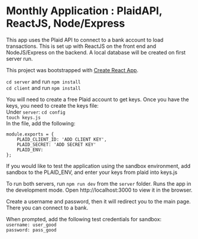 # Monthly Application : PlaidAPI, ReactJS, Node/Express

This app uses the Plaid API to connect to a bank account to load transactions.  This is set up with ReactJS on the front end and NodeJS/Express on the backend. A local database will be created on first server run.<br/>

This project was bootstrapped with [Create React App](https://github.com/facebook/create-react-app).

```cd server``` and run ```npm install``` <br/>
```cd client``` and run ```npm install``` <br/>

You will need to create a free Plaid account to get keys.  Once you have the keys, you need to create the keys file: <br/>
Under ```server```: ```cd config```<br/>
```touch keys.js```<br/>
In the file, add the following:
```
module.exports = {
    PLAID_CLIENT_ID: 'ADD CLIENT KEY',
    PLAID_SECRET: 'ADD SECRET KEY'
    PLAID_ENV:
};
```

If you would like to test the application using the sandbox environment, add sandbox to the PLAID_ENV, and enter your keys from plaid into keys.js

To run both servers, run ```npm run dev``` from the ```server``` folder. 
Runs the app in the development mode.
Open http://localhost:3000 to view it in the browser.

Create a username and password, then it will redirect you to the main page. There you can connect to a bank.

When prompted, add the following test credentials for sandbox: <br/>
```username: user_good``` <br/>
```password: pass_good```

